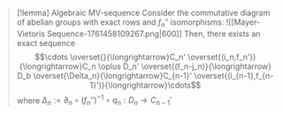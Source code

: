 
>[!lemma] Algebraic MV-sequence
>Consider the commutative diagram of abelian groups with exact rows and $f_n''$ isomorphisms:
>![[Mayer-Vietoris Sequence-1761458109267.png|600]]
>Then, there exists an exact sequence
>$$\cdots \overset{}{\longrightarrow}C_n' \overset{(i_n,f_n')}{\longrightarrow}C_n \oplus D_n' \overset{(f_n-j_n)}{\longrightarrow} D_b \overset{\Delta_n}{\longrightarrow}C_{n-1}' \overset{(i_{n-1},f_{n-1}')}{\longrightarrow}\cdots$$
>where $\Delta_n := \partial_n \circ (f_{n}'')^{-1} \circ q_n: D_n \to C_{n-1}'$





